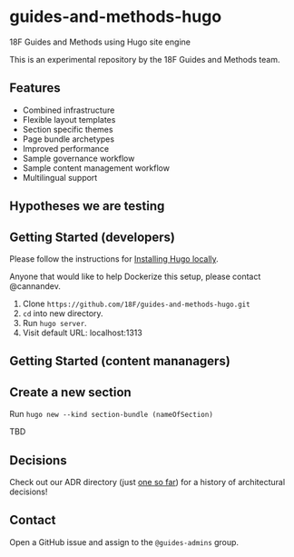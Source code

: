 # guides-and-methods-hugo
18F Guides and Methods using Hugo site engine

This is an experimental repository by the 18F Guides and Methods team.

## Features

* Combined infrastructure
* Flexible layout templates
* Section specific themes
* Page bundle archetypes
* Improved performance
* Sample governance workflow
* Sample content management workflow
* Multilingual support

## Hypotheses we are testing

## Getting Started (developers)

Please follow the instructions for [Installing Hugo locally](https://gohugo.io/getting-started/usage/).

Anyone that would like to help Dockerize this setup, please contact @cannandev.

1. Clone `https://github.com/18F/guides-and-methods-hugo.git`
1. `cd` into new directory.
1. Run `hugo server`.
1. Visit default URL: localhost:1313

## Getting Started (content mananagers)

## Create a new section 

Run `hugo new --kind section-bundle (nameOfSection)`


TBD

## Decisions

Check out our ADR directory (just [one so far](https://github.com/18F/guides-and-methods-hugo/pull/3#event-7726496797)) for a history of architectural decisions!

## Contact
Open a GitHub issue and assign to the `@guides-admins` group.
